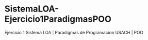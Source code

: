# SistemaLOA-Ejercicio1ParadigmasPOO
Ejercicio 1 Sistema LOA | Paradigmas de Programacion USACH | POO
